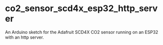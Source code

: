 # co2_sensor_scd4x_esp32_http_server
An Arduino sketch for the Adafruit SCD4X CO2 sensor running on an ESP32 with an http server.
